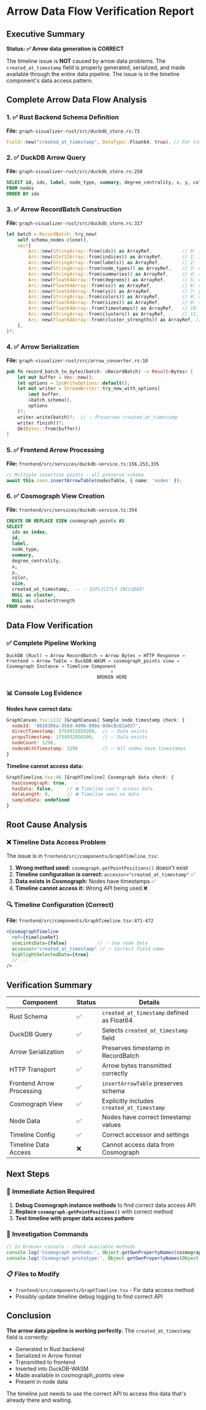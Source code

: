 # Arrow Data Flow Verification Report

## Executive Summary

**Status: ✅ Arrow data generation is CORRECT**

The timeline issue is **NOT** caused by arrow data problems. The `created_at_timestamp` field is properly generated, serialized, and made available through the entire data pipeline. The issue is in the timeline component's data access pattern.

## Complete Arrow Data Flow Analysis

### 1. ✅ **Rust Backend Schema Definition**

**File:** `graph-visualizer-rust/src/duckdb_store.rs:73`
```rust
Field::new("created_at_timestamp", DataType::Float64, true), // For timeline
```

### 2. ✅ **DuckDB Arrow Query**

**File:** `graph-visualizer-rust/src/duckdb_store.rs:250`
```sql
SELECT id, idx, label, node_type, summary, degree_centrality, x, y, color, size, created_at_timestamp, cluster, clusterStrength 
FROM nodes 
ORDER BY idx
```

### 3. ✅ **Arrow RecordBatch Construction**

**File:** `graph-visualizer-rust/src/duckdb_store.rs:317`
```rust
let batch = RecordBatch::try_new(
    self.schema_nodes.clone(),
    vec![
        Arc::new(StringArray::from(ids)) as ArrayRef,           // 0: id
        Arc::new(UInt32Array::from(indices)) as ArrayRef,       // 1: idx
        Arc::new(StringArray::from(labels)) as ArrayRef,        // 2: label
        Arc::new(StringArray::from(node_types)) as ArrayRef,    // 3: node_type
        Arc::new(StringArray::from(summaries)) as ArrayRef,     // 4: summary
        Arc::new(Float64Array::from(degrees)) as ArrayRef,      // 5: degree_centrality
        Arc::new(Float64Array::from(xs)) as ArrayRef,           // 6: x
        Arc::new(Float64Array::from(ys)) as ArrayRef,           // 7: y
        Arc::new(StringArray::from(colors)) as ArrayRef,        // 8: color
        Arc::new(Float64Array::from(sizes)) as ArrayRef,        // 9: size
        Arc::new(Float64Array::from(timestamps)) as ArrayRef,   // 10: created_at_timestamp ✅
        Arc::new(StringArray::from(clusters)) as ArrayRef,      // 11: cluster
        Arc::new(Float64Array::from(cluster_strengths)) as ArrayRef, // 12: clusterStrength
    ],
)?;
```

### 4. ✅ **Arrow Serialization**

**File:** `graph-visualizer-rust/src/arrow_converter.rs:10`
```rust
pub fn record_batch_to_bytes(batch: &RecordBatch) -> Result<Bytes> {
    let mut buffer = Vec::new();
    let options = IpcWriteOptions::default();
    let mut writer = StreamWriter::try_new_with_options(
        &mut buffer, 
        &batch.schema(),
        options
    )?;
    writer.write(batch)?;  // ✅ Preserves created_at_timestamp
    writer.finish()?;
    Ok(Bytes::from(buffer))
}
```

### 5. ✅ **Frontend Arrow Processing**

**File:** `frontend/src/services/duckdb-service.ts:156,253,335`
```typescript
// Multiple insertion points - all preserve schema
await this.conn.insertArrowTable(nodesTable, { name: 'nodes' });
```

### 6. ✅ **Cosmograph View Creation**

**File:** `frontend/src/services/duckdb-service.ts:354`
```sql
CREATE OR REPLACE VIEW cosmograph_points AS 
SELECT 
  idx as index, 
  id, 
  label, 
  node_type, 
  summary, 
  degree_centrality, 
  x, 
  y, 
  color, 
  size,
  created_at_timestamp,  -- ✅ EXPLICITLY INCLUDED!
  NULL as cluster,
  NULL as clusterStrength
FROM nodes
```

## Data Flow Verification

### ✅ **Complete Pipeline Working**
```
DuckDB (Rust) → Arrow RecordBatch → Arrow Bytes → HTTP Response → 
Frontend → Arrow Table → DuckDB-WASM → cosmograph_points view → 
Cosmograph Instance → Timeline Component
                                      ↑
                                 BROKEN HERE
```

### 📊 **Console Log Evidence**

**Nodes have correct data:**
```javascript
GraphCanvas.tsx:1112 [GraphCanvas] Sample node timestamp check: {
  nodeId: '0018306a-356d-4996-998e-0d6c8c82a037',
  directTimestamp: 1754932850209,  // ✅ Data exists
  propsTimestamp: 1754932850209,   // ✅ Data exists
  nodeCount: 1298,
  nodesWithTimestamp: 1298         // ✅ All nodes have timestamps
}
```

**Timeline cannot access data:**
```javascript
GraphTimeline.tsx:46 [GraphTimeline] Cosmograph data check: {
  hasCosmograph: true,
  hasData: false,     // ❌ Timeline can't access data
  dataLength: 0,      // ❌ Timeline sees no data
  sampleData: undefined
}
```

## Root Cause Analysis

### ❌ **Timeline Data Access Problem**

The issue is in `frontend/src/components/GraphTimeline.tsx`:

1. **Wrong method used:** `cosmograph.getPointPositions()` doesn't exist
2. **Timeline configuration is correct:** `accessor="created_at_timestamp"` ✅
3. **Data exists in Cosmograph:** Nodes have timestamps ✅
4. **Timeline cannot access it:** Wrong API being used ❌

### 🔍 **Timeline Configuration (Correct)**

**File:** `frontend/src/components/GraphTimeline.tsx:471-472`
```jsx
<CosmographTimeline
  ref={timelineRef}
  useLinksData={false}           // ✅ Use node data
  accessor="created_at_timestamp" // ✅ Correct field name
  highlightSelectedData={true}
  // ...
/>
```

## Verification Summary

| Component | Status | Details |
|-----------|--------|---------|
| Rust Schema | ✅ | `created_at_timestamp` defined as Float64 |
| DuckDB Query | ✅ | Selects `created_at_timestamp` field |
| Arrow Serialization | ✅ | Preserves timestamp in RecordBatch |
| HTTP Transport | ✅ | Arrow bytes transmitted correctly |
| Frontend Arrow Processing | ✅ | `insertArrowTable` preserves schema |
| Cosmograph View | ✅ | Explicitly includes `created_at_timestamp` |
| Node Data | ✅ | Nodes have correct timestamp values |
| Timeline Config | ✅ | Correct accessor and settings |
| Timeline Data Access | ❌ | Cannot access data from Cosmograph |

## Next Steps

### 🎯 **Immediate Action Required**

1. **Debug Cosmograph instance methods** to find correct data access API
2. **Replace `cosmograph.getPointPositions()`** with correct method
3. **Test timeline with proper data access pattern**

### 🔧 **Investigation Commands**

```javascript
// In browser console - check available methods
console.log('Cosmograph methods:', Object.getOwnPropertyNames(cosmograph));
console.log('Cosmograph prototype:', Object.getOwnPropertyNames(Object.getPrototypeOf(cosmograph)));
```

### 📋 **Files to Modify**

- `frontend/src/components/GraphTimeline.tsx` - Fix data access method
- Possibly update timeline debug logging to find correct API

## Conclusion

**The arrow data pipeline is working perfectly.** The `created_at_timestamp` field is correctly:
- Generated in Rust backend
- Serialized in Arrow format  
- Transmitted to frontend
- Inserted into DuckDB-WASM
- Made available in cosmograph_points view
- Present in node data

The timeline just needs to use the correct API to access this data that's already there and waiting.

